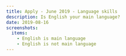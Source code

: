 ```yaml
---
title: Apply - June 2019 - Language skills
description: Is English your main language?
date: 2019-08-16
screenshots:
  items:
    - English is main language
    - English is not main language
---
```


